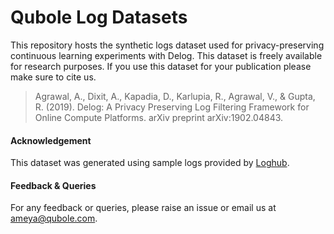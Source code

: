 # Qubole Log Datasets

This repository hosts the synthetic logs dataset used for privacy-preserving continuous learning experiments with Delog. This dataset is freely available for research purposes. If you use this dataset for your publication please make sure to cite us.

> Agrawal, A., Dixit, A., Kapadia, D., Karlupia, R., Agrawal, V., & Gupta, R. (2019). Delog: A Privacy Preserving Log Filtering Framework for Online Compute Platforms. arXiv preprint arXiv:1902.04843.

#### Acknowledgement

This dataset was generated using sample logs provided by [Loghub](https://github.com/logpai/loghub/).

#### Feedback & Queries

For any feedback or queries, please raise an issue or email us at ameya@qubole.com.